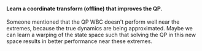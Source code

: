 #### Learn a coordinate transform (offline) that improves the QP.

Someone mentioned that the QP WBC doesn't perform well near the extremes, because the true dynamics are being approximated. Maybe we can learn a warping of the state space such that solving the QP in this new space results in better performance near these extremes.

#### 
